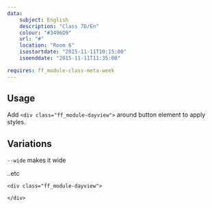 ```yaml
---
data:
    subject: English
    description: "Class 7D/En"
    colour: "#3496D9"
    url: "#"
    location: "Room 6"
    isostartdate: "2015-11-11T10:15:00"
    isoenddate: "2015-11-11T11:35:00"

requires: ff_module-class-meta-week
---
```


## Usage
Add `<div class="ff_module-dayview">` around button element to apply styles.

## Variations
`--wide` makes it wide

..etc

```
<div class="ff_module-dayview">
    
</div>
```

